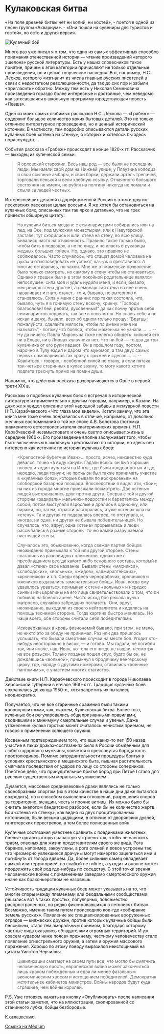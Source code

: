 # Кулаковская битва 

«На поле древней битвы нет ни копий, ни костей», - поется в одной из песен группы «Аквариум». - «Они пошли на сувениры для туристов и гостей», но есть и другая версия.

<img src="img/boxing.webp" alt="Кулачный бой" />

Много раз уже писал я о том, что один из самых эффективных способов понимания отечественной истории — чтение произведений «второго эшелона» русской литературы. Есть у наших словесников такое понятие, причем к этой категории причисляют не только отдельные произведения, но и целые творческие наследия. Вот, например, Н.С. Лесков, которого «изгнали» из числа главных русских писателей в связи с недостатком революционности, да так до сих пор и забыли «пригласить» обратно. Между тем есть у Николая Семеновича произведения гораздо более интересные и достойные, чем неведомо как затесавшаяся в школьную программу юродствующая повесть «Левша».

Один из моих самых любимых рассказов Н.С. Лескова — «Грабеж» — содержит большое количество ярких бытовых деталей. Это не только отличное литературное произведение, но и ценный исторический источник. В частности, там подробно описываются детали русских кулачных боев «стенка на стенку», о которых и хотелось бы здесь порассуждать.

События рассказа «Грабеж» происходят в конце 1820-х гг. Рассказчик — выходец из купеческой семьи:

> Я орловский старожил. Весь наш род — все были не последние люди. Мы имели свой дом на Нижней улице, у Плаутина колодца, и свои ссыпные амбары, и свои барки; держали артель трепачей, торговали пенькой и вели хлебную ссыпку. Отчаянного большого состояния не имели, но рубля на полтину никогда не ломали и слыли за людей честных.

Интереснейших деталей о дореформенной России в этом и других лесковских рассказах целые россыпи. Я же хотел бы остановиться на кулачных боях, описанных там так ярко и детально, что не грех привести обширную цитату:

> На кулачки биться мещане с семинаристами собирались или на лед, на Оке, под мужским монастырем, или к Навугорской заставе; тут сходились и шли, стена на стену, во всю улицу. Бивались часто на отчаянность. Правило такое только было, чтобы бить в подвздох, а не по лицу, и не класть в рукавицы медных больших гривен. Но, однако, это правило не соблюдалось. Часто случалось, что стащат домой человека на руках и отысповедовать не успеют, как уж и преставился. А многие оставались, но чахли. Мне же от маменьки позволение было только смотреть, но самому в стену чтобы не становиться. Однако я грешен был и в этом покойной родительнице являлся непослушен: сила моя и удаль нудили меня, и если, бывало, мещанская стена дрогнет, а семинарская стена на нее очень наваливает и гнать станет,- то я, бывало, не вытерплю и становлюсь. Сила у меня с ранних пор такая состояла, что, бывало, чуть я в гонимую стену вскочу, крикну: “Господи благослови! бей, ребята, духовенных!” да как почну против себя семинаристов подавать, так все и посыпятся. Но славы себе я не искал и даже, бывало, всех об одном только прошу: “Братцы! пожалуйста, сделайте милость, чтобы по имени меня не называть”,- потому что боялся, чтобы маменька не узнали.… 
... 
> -- Ну да ничего; Павла Мироныча тоже нелегко обидеть: сильней его ни в Ельце, ни в Ливнах кулачника нет. Что ни бой — то два да три кулачника от его руки падают. Он в прошлом году, постом, нарочно в Тулу ездил и даром что мукомол, а там двух самых первых самоварников так сразу с грыжей и сделал.… 
... 
> -- Хвалиться,- говорю,- особенной силой не стану, а если пятака три-четыре старинных в кулак зажму, то могу какого хотите подлета треснуть прямо на помин души.

Напомню, что действия рассказа разворачиваются в Орле в первой трети XIX в.

Рассказы о подобных кулачных боях я встречал в исторической литературе и применительно к другим городам, например, к Казани. На днях же я увидел описание этой народной забавы в мемуарной повести Н.П. Карабчевского «Что глаза мои видели». Кстати замечу, что эта книга мне тоже очень понравилась в отличие, например, от довольно желчных воспоминаний о той же эпохе А.В. Болотова (потомка знаменитого естествоиспытателя екатерининских времен). Н.П. Карабчевский незамысловато и очень светло описывает жизнь в середине 1860-х. Его произведение вполне заслуживает того, чтобы быть включенным в школьную хрестоматию по истории, но здесь оно интересно как источник по истории кулачных боев:

> <Крепостной буфетчик Иван>… просто, исчез, неизвестно куда девался, точно «в воду канул».  Гадали всяко: он был хороший пловец и ходил купаться на Ингул, где были «водовороты» и где, нередко, люди тонули; не прочь он был также принимать участие в «кулачных боях», которые бывали по воскресеньям на слободской базарной площади. Впоследствии я видел эти, «бои»; на них из города многие приезжали посмотреть.  Две «стены» людей выстраивались друг против друга.  Сперва с той и другой стороны «задирали» мальчики-подростки и барахтались между собой; потом выступали взрослые и дрались в одиночку, или парами, но, затем, страсти разгорались, и уже «стена» шла на «стену». Та и другая то подавалась вперед, то отступала, и, иногда, ни одна, ни другая не бывала победительницей. Но случалось, что, вдруг, одна «стена» прорывалась и люди рассыпались в разные стороны, точно камни разрушаемой настоящей стены. 
> 
> Случалось это, обыкновенно, когда свежая партия бойцов неожиданно примыкала к той или другой стороне.  Стены слагались из разновидных элементов, однако же с преобладанием всегда какого либо основного состава, который и давал «стене» свое название. Бывали стены «мясников», «слободских», «вольных», «жидов», «адмиралтейских», «крючников» и т.п. Среди евреев чернорабочих, крючников и мясников выдавались замечательные бойцы. Иван, когда ему удавалось урваться, примыкал к стене «вольных» и нередко синяки или царапины на его лице свидетельствовали о том, что он побывал на боевой арене. Часто исход боя решала кучка матросов, случайно забредших поглазеть. Они, вдруг, неожиданно, выходили из своего нейтралитета и кидались на помощь теснимой стороне. Тогда картина быстро менялась. Но чаще всего, обе стороны считали себя победителями.  
> 
> Исковерканных в кровь физиономий бывало, при этом, не мало, но никто это за обиду не принимал. Раз или два пришлось услышать, что бывали смертные случаи на месте боя. Угодит кто-нибудь неосторожно в висок, — и готово. Мы гадали, не погибли так, или иначе, наш Иван, но тела его нигде не нашли, несмотря на все розыски. Только позднее пошел слух, будто бы он, не дождавшись «вольной», примкнул к бродячему венгерскому цирку, где, наряду с другими номерами, ставились «военные пантомимы», с участием многих статистов.

<!-- Кстати, а «военные пантомимы» это, случайно, не гладиаторские бои? -->

Действие книги Н.П. Карабчевского происходит в городе Николаеве Херсонской губернии в начале 1860-х гг. Традиция кулачных боев сохранялась до конца 1950-х., хотя запретить их пытались неоднократно.

Получается, что не все старинные сражения были такими кровопролитными, как, скажем, Куликовская битва. Более того, кулачные бои регулировались общепризнанными правилами, сводившими к минимуму смертельные случаи и увечья. Даже утяжеление кулака горстью монет считалось нечистым приемом, не говоря о применении колющего оружия.

Косвенным подтверждением того, что еще каких-то лет 150 назад участие в таких драках-состязаниях было в России обыденным для любого здорового мужчины, является и пресловутая бородатость простолюдинов. Помимо затруднительности процедуры бритья в условиях крестьянского и мещанского быта, пышная растительность смягчала последствия от ударов по лицу со стороны соперников. Понятное дело, что принудительное бритье бород при Петре I стало для русских существенным моральным унижением.

Думается, массовые средневековые драки являлись не только своеобразным спортом (их в этом качестве в наши дни даже пытаются возродить), но и способом выяснения отношений, разрешения споров за территорию, женщин, честь и прочие активы. Их можно было бы считать аналогом бандитских разборок, если бы не количество жертв. Бои «стенка на стенку», как видно из двух процитированных источников, были весьма щадящими, в отличие от дворянских дуэлей, гангстерских перестрелок, а тем более полноценных войн.

Кулачные состязания уместнее сравнить с поединками животных, боевые органы которых зачастую устроены так, чтобы не наносить травм, опасных для жизни представителям своего же вида. Рога баранов, например, закруглены, а рога оленей и вовсе устроены так, что чрезмерно увлекшиеся драчуны могут намертво зацепиться ими и погибнуть от голода вдвоем. Да, более сильный самец овладевает самкой или территорией, но слабый не гибнет, а уходит и вполне может продолжить свой род где-нибудь по соседству. С этой точки зрения человеческие войны с применением заведомо смертоносного оружия иначе как браконьерством не назовешь.

Устойчивость традиции кулачных боев может указывать на то, что многие споры между племенами или феодальными сообществами решались вот в таких простых, популярных, повсеместно распространенных, но редко фиксировавшихся в летописях битвах. Возможно, именно таким путем происходило кое-где «собирание земель русских». Появление же специализированных вооруженных отрядов — княжеских дружин, против которых кулачные бойцы были бессильны, стало тем аморальным приемом, благодаря которому частные лица оказались обладателями огромных территорий. И уж совсем «ударом ниже пояса» прежнему, честному человечеству стало появление огнестрельного оружия, а затем и оружия массового поражения. Хорошо по этому поводу выразился неистощимый на цитаты Уинстон Черчилль:

> Цивилизации сметают на своем пути все, что могло бы смягчить человеческую ярость, европейская война может закончиться лишь крахом побежденных и едва ли менее фатальным экономическим хаосом и истощением победителей. Демократия мстительнее кабинетов министров. Войны народов будут куда страшнее, чем войны королей.

P.S. Уже готовясь нажать на кнопку «Опубликовать» после написания этой статьи заметил, что на иллюстрации, скопированной со станинного лубка, бойцы безбородые.

[К оглавлению](/#toc).

[Ссылка на Medium](https://yababay.medium.com/%D0%BD%D0%B0-%D0%BF%D0%BE%D0%BB%D0%B5-%D0%B4%D1%80%D0%B5%D0%B2%D0%BD%D0%B5%D0%B9-%D0%B1%D0%B8%D1%82%D0%B2%D1%8B-%D0%BD%D0%B5%D1%82-%D0%BD%D0%B8-%D0%BA%D0%BE%D0%BF%D0%B8%D0%B9-%D0%BD%D0%B8-%D0%BA%D0%BE%D1%81%D1%82%D0%B5%D0%B9-41ad78aae50f)
